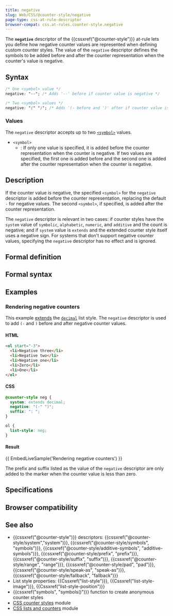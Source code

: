 ```yaml
---
title: negative
slug: Web/CSS/@counter-style/negative
page-type: css-at-rule-descriptor
browser-compat: css.at-rules.counter-style.negative
---
```




The **`negative`** descriptor of the {{cssxref("@counter-style")}} at-rule lets you define how negative counter values are represented when defining custom counter styles. The value of the `negative` descriptor defines the symbols to be added before and after the counter representation when the counter's value is negative.

## Syntax

```css
/* One <symbol> value */
negative: "--"; /* Adds '--' before if counter value is negative */

/* Two <symbol> values */
negative: "(" ")"; /* Adds '(- before and ')' after if counter value is negative */
```

### Values

The `negative` descriptor accepts up to two [`<symbol>`](/Web/CSS/@counter-style/symbols#values) values.

- `<symbol>`
  - : If only one value is specified, it is added before the counter representation when the counter is negative. If two values are specified, the first one is added before and the second one is added after the counter representation when the counter is negative.

## Description

If the counter value is negative, the specified `<symbol>` for the `negative` descriptor is added before the counter representation, replacing the default `-` for negative values. The second `<symbol>`, if specified, is added after the counter representation.

The `negative` descriptor is relevant in two cases: if counter styles have the `system` value of `symbolic`, `alphabetic`, `numeric`, and `additive` and the count is negative; and if `system` value is `extends` and the extended counter style itself uses a negative sign. For systems that don't support negative counter values, specifying the `negative` descriptor has no effect and is ignored.

## Formal definition



## Formal syntax



## Examples

### Rendering negative counters

This example [extends](/Web/CSS/@counter-style/system#extends) the [`decimal`](/Web/CSS/list-style-type#decimal) list style. The `negative` descriptor is used to add `(-` and `)` before and after negative counter values.

#### HTML

```html
<ol start="-3">
  <li>Negative three</li>
  <li>Negative two</li>
  <li>Negative one</li>
  <li>Zero</li>
  <li>One</li>
</ol>
```

#### CSS

```css
@counter-style neg {
  system: extends decimal;
  negative: "(-" ")";
  suffix: ": ";
}

ol {
  list-style: neg;
}
```

#### Result

{{ EmbedLiveSample('Rendering negative counters') }}

The prefix and suffix listed as the value of the `negative` descriptor are only added to the marker when the counter value is less than zero.

## Specifications



## Browser compatibility



## See also

- {{cssxref("@counter-style")}} descriptors: {{cssxref("@counter-style/system","system")}}, {{cssxref("@counter-style/symbols", "symbols")}}, {{cssxref("@counter-style/additive-symbols", "additive-symbols")}}, {{cssxref("@counter-style/prefix", "prefix")}}, {{cssxref("@counter-style/suffix", "suffix")}}, {{cssxref("@counter-style/range", "range")}}, {{cssxref("@counter-style/pad", "pad")}}, {{cssxref("@counter-style/speak-as", "speak-as")}}, {{cssxref("@counter-style/fallback", "fallback")}}
- List style properties: {{Cssxref("list-style")}}, {{Cssxref("list-style-image")}}, {{Cssxref("list-style-position")}}
- {{cssxref("symbols", "symbols()")}} function to create anonymous counter styles
- [CSS counter styles](/Web/CSS/CSS_counter_styles) module
- [CSS lists and counters](/Web/CSS/CSS_lists) module
